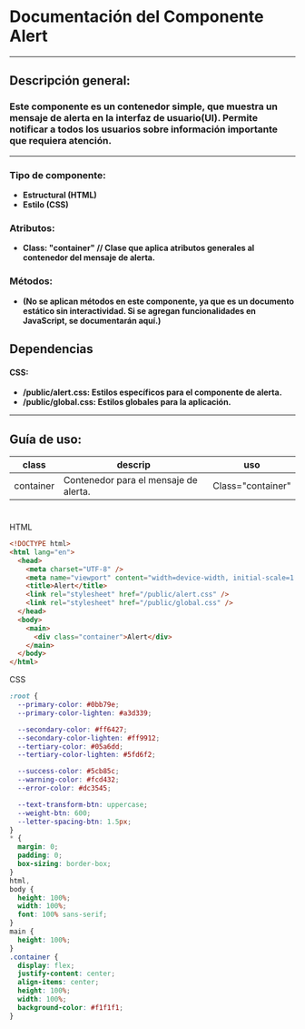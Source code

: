 # Documentación del Componente Alert

---

## Descripción general:

### Este componente es un contenedor simple, que muestra un mensaje de alerta en la interfaz de usuario(UI). Permite notificar a todos los usuarios sobre información importante que requiera atención.

---

### Tipo de componente:

- **Estructural (HTML)**
- **Estilo (CSS)**

### Atributos:

- **Class: "container" // Clase que aplica atributos generales al contenedor del mensaje de alerta.**

### Métodos:

- **(No se aplican métodos en este componente, ya que es un documento estático sin interactividad. Si se agregan funcionalidades en JavaScript, se documentarán aquí.)**

## Dependencias

#### CSS:

- **/public/alert.css: Estilos específicos para el componente de alerta.**
- **/public/global.css: Estilos globales para la aplicación.**

---

## Guía de uso:

| class     | descrip                               | uso               |
| --------- | ------------------------------------- | ----------------- |
| container | Contenedor para el mensaje de alerta. | Class="container" |

#

HTML

```html
<!DOCTYPE html>
<html lang="en">
  <head>
    <meta charset="UTF-8" />
    <meta name="viewport" content="width=device-width, initial-scale=1.0" />
    <title>Alert</title>
    <link rel="stylesheet" href="/public/alert.css" />
    <link rel="stylesheet" href="/public/global.css" />
  </head>
  <body>
    <main>
      <div class="container">Alert</div>
    </main>
  </body>
</html>
```

CSS

```css
:root {
  --primary-color: #0bb79e;
  --primary-color-lighten: #a3d339;

  --secondary-color: #ff6427;
  --secondary-color-lighten: #ff9912;
  --tertiary-color: #05a6dd;
  --tertiary-color-lighten: #5fd6f2;

  --success-color: #5cb85c;
  --warning-color: #fcd432;
  --error-color: #dc3545;

  --text-transform-btn: uppercase;
  --weight-btn: 600;
  --letter-spacing-btn: 1.5px;
}
* {
  margin: 0;
  padding: 0;
  box-sizing: border-box;
}
html,
body {
  height: 100%;
  width: 100%;
  font: 100% sans-serif;
}
main {
  height: 100%;
}
.container {
  display: flex;
  justify-content: center;
  align-items: center;
  height: 100%;
  width: 100%;
  background-color: #f1f1f1;
}
```
